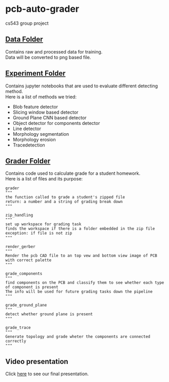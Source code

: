 # pcb-auto-grader
cs543 group project

## [Data Folder](https://github.com/NeoWu1216/pcb-auto-grader/tree/master/data)
Contains raw and processed data for training.  
Data will be converted to png based file.

## [Experiment Folder](https://github.com/NeoWu1216/pcb-auto-grader/tree/master/experiment)
Contains jupyter notebooks that are used to evaluate different detecting method.  
Here is a list of methods we tried:
* Blob feature detector
* Slicing window based detector
* Ground Plane CNN based detector
* Object detector for components detector
* Line detector
* Morphology segmentation
* Morphology erosion
* Tracedetection

## [Grader Folder](https://github.com/NeoWu1216/pcb-auto-grader/tree/master/grader)
Contains code used to calculate grade for a student homework.  
Here is a list of files and its purpose:
```
grader
"""
the function called to grade a student's zipped file
return: a number and a string of grading break down
"""

zip_handling
"""
set up workspace for grading task
finds the workspace if there is a folder embedded in the zip file
exception: if file is not zip
"""

render_gerber
"""
Render the pcb CAD file to an top vew and bottom view image of PCB with correct palette
"""

grade_components
"""
find components on the PCB and classify them to see whether each type of component is present
The info will be used for future grading tasks down the pipeline
"""

grade_ground_plane
"""
detect whether ground plane is present
"""

grade_trace
"""
Generate topology and grade wheter the components are connected correctly
"""
```

## Video presentation
Click [here](https://www.youtube.com/watch?v=evb0vagDYxQ) to see our final presentation.
